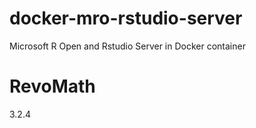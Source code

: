 # docker-mro-rstudio-server
Microsoft R Open and Rstudio Server in Docker container

# RevoMath 
3.2.4
